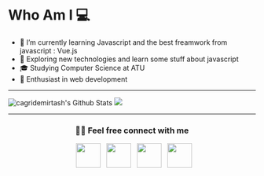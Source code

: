 # Who Am I 💻
- 🔭 I’m currently learning Javascript and the best freamwork from javascript : Vue.js
- 🤔 Exploring new technologies and learn some stuff about javascript
- 🎓 Studying Computer Science at ATU
- 💼 Enthusiast in web development

***

![cagridemirtash's Github Stats](https://github-readme-stats.vercel.app/api?username=cagridemirtash&include_all_commits=true&count_private=true&show_icons=true&line_height=20&title_color=7A7ADB&icon_color=2234AE&text_color=D3D3D3&bg_color=0,000000,130F40) ![](https://github-readme-stats.vercel.app/api/top-langs/?username=cagridemirtash&layout=compact&text_color=daf7dc&bg_color=151515)

***

<h3 align = " center "> 🤝🏻 Feel free connect with me </h3>

<p align="center">
&nbsp; <a href="https://twitter.com/cagridemirtash" target="_blank" rel="noopener noreferrer"><img src="https://img.icons8.com/plasticine/100/000000/twitter.png" width="50" /></a>  
&nbsp; <a href="https://www.instagram.com/cagridemirttas/" target="_blank" rel="noopener noreferrer"><img src="https://img.icons8.com/plasticine/100/000000/instagram-new.png" width="50" /></a>  
&nbsp; <a href="https://www.linkedin.com/in/cagdem/" target="_blank" rel="noopener noreferrer"><img src="https://img.icons8.com/plasticine/100/000000/linkedin.png" width="50" /></a>
&nbsp; <a href="mailto:cagridemirtash@gmail.com" target="_blank" rel="noopener noreferrer"><img src="https://img.icons8.com/plasticine/100/000000/gmail.png"  width="50" /></a>
</p>
